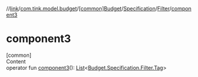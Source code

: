 //[link](../../../../index.md)/[com.tink.model.budget](../../../index.md)/[[common]Budget](../../index.md)/[Specification](../index.md)/[Filter](index.md)/[component3](component3.md)



# component3  
[common]  
Content  
operator fun [component3](component3.md)(): [List](https://kotlinlang.org/api/latest/jvm/stdlib/kotlin.collections/-list/index.html)<[Budget.Specification.Filter.Tag](-tag/index.md)>  



